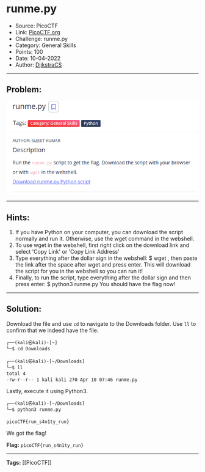 # runme.py
* Source: PicoCTF
* Link: [PicoCTF.org](https://picoctf.org/)
* Challenge: runme.py
* Category: General Skills
* Points: 100
* Date: 10-04-2022
* Author: [DjikstraCS](https://github.com/DjikstraCS)

---
## Problem:
![](./attachments/Pasted%20image%2020220410134708.png)

---
## Hints:
1. If you have Python on your computer, you can download the script normally and run it. Otherwise, use the wget command in the webshell.
2. To use wget in the webshell, first right click on the download link and select 'Copy Link' or 'Copy Link Address'
3. Type everything after the dollar sign in the webshell: $ wget , then paste the link after the space after wget and press enter. This will download the script for you in the webshell so you can run it!
4. Finally, to run the script, type everything after the dollar sign and then press enter: $ python3 runme.py You should have the flag now!

---
## Solution:
Download the file and use `cd` to navigate to the Downloads folder. Use `ll` to confirm that we indeed have the file.

```console
┌──(kali㉿kali)-[~]
└─$ cd Downloads

┌──(kali㉿kali)-[~/Downloads]
└─$ ll
total 4
-rw-r--r-- 1 kali kali 270 Apr 10 07:46 runme.py
```

Lastly, execute it using Python3.

```console
┌──(kali㉿kali)-[~/Downloads]
└─$ python3 runme.py

picoCTF{run_s4n1ty_run}
```

We got the flag!

**Flag:** `picoCTF{run_s4n1ty_run}`

---
**Tags:** [[PicoCTF]]
